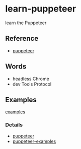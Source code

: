 # learn-puppeteer

learn the Puppeteer

## Reference

- [puppeteer](https://developers.google.com/web/tools/puppeteer)

## Words

- headless Chrome
- dev Tools Protocol

## Examples

[examples](https://developers.google.com/web/tools/puppeteer/examples)

### Details

- [puppeteer](https://github.com/puppeteer/examples)
- [puppeteer-examples](https://github.com/checkly/puppeteer-examples)

